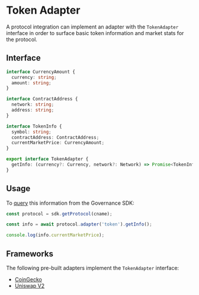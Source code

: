# Token Adapter

A protocol integration can implement an adapter with the `TokenAdapter` interface in order to surface basic token information and market stats for the protocol.

## Interface

```typescript
interface CurrencyAmount {
  currency: string;
  amount: string;
}

interface ContractAddress {
  network: string;
  address: string;
}

interface TokenInfo {
  symbol: string;
  contractAddress: ContractAddress;
  currentMarketPrice: CurrencyAmount;
}

export interface TokenAdapter {
  getInfo: (currency?: Currency, network?: Network) => Promise<TokenInfo>;
}
```

## Usage

To [query](../quick-start.md#querying-protocol-data) this information from the Governance SDK:

```typescript
const protocol = sdk.getProtocol(cname);

const info = await protocol.adapter('token').getInfo();

console.log(info.currentMarketPrice);
```

## Frameworks

The following pre-built adapters implement the `TokenAdapter` interface:

* [CoinGecko](../governance-frameworks/coingecko.md)
* [Uniswap V2](../governance-frameworks/uniswap-v2.md)

